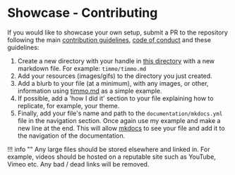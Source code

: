 # Showcase - Contributing

If you would like to showcase your own setup, submit a PR to the repository
 following the main [contribution guidelines][contributing],
 [code of conduct][code_of_conduct] and these guidelines:

1. Create a new directory with your handle in [this directory][directory] with
 a new markdown file. For example:
 `timmo/timmo.md`
1. Add your resources (images/gifs) to the directory you just created.
1. Add a blurb to your file (at a minimum), with any images, or other,
 information using [timmo.md][timmo.md] as a simple example.
1. If possible, add a 'how I did it' section to your file explaining how to
 replicate, for example, your theme.
1. Finally, add your file's name and path to the `documentation/mkdocs.yml`
 file in the navigation section. Once again use my example and make a new
 line at the end. This will allow [mkdocs] to see your file and add it to
 the navigation of the documentation.

!!! info ""
    Any large files should be stored elsewhere and linked in. For example,
    videos should be hosted on a reputable site such as YouTube, Vimeo etc.
    Any bad / dead links will be removed.

[code_of_conduct]: https://github.com/timmo001/home-panel/blob/master/.github/CODE_OF_CONDUCT.md
[contributing]: https://github.com/timmo001/home-panel/blob/master/.github/CONTRIBUTING.md
[directory]: https://github.com/timmo001/home-panel/tree/master/documentation/docs/showcase
[mkdocs]: https://www.mkdocs.org
[timmo.md]: timmo/timmo.md
